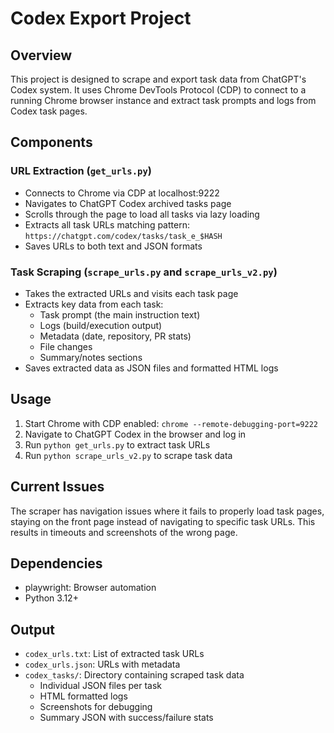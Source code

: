 # Codex Export Project

## Overview
This project is designed to scrape and export task data from ChatGPT's Codex system. It uses Chrome DevTools Protocol (CDP) to connect to a running Chrome browser instance and extract task prompts and logs from Codex task pages.

## Components

### URL Extraction (`get_urls.py`)
- Connects to Chrome via CDP at localhost:9222
- Navigates to ChatGPT Codex archived tasks page
- Scrolls through the page to load all tasks via lazy loading
- Extracts all task URLs matching pattern: `https://chatgpt.com/codex/tasks/task_e_$HASH`
- Saves URLs to both text and JSON formats

### Task Scraping (`scrape_urls.py` and `scrape_urls_v2.py`)
- Takes the extracted URLs and visits each task page
- Extracts key data from each task:
  - Task prompt (the main instruction text)
  - Logs (build/execution output)
  - Metadata (date, repository, PR stats)
  - File changes
  - Summary/notes sections
- Saves extracted data as JSON files and formatted HTML logs

## Usage
1. Start Chrome with CDP enabled: `chrome --remote-debugging-port=9222`
2. Navigate to ChatGPT Codex in the browser and log in
3. Run `python get_urls.py` to extract task URLs
4. Run `python scrape_urls_v2.py` to scrape task data

## Current Issues
The scraper has navigation issues where it fails to properly load task pages, staying on the front page instead of navigating to specific task URLs. This results in timeouts and screenshots of the wrong page.

## Dependencies
- playwright: Browser automation
- Python 3.12+

## Output
- `codex_urls.txt`: List of extracted task URLs
- `codex_urls.json`: URLs with metadata
- `codex_tasks/`: Directory containing scraped task data
  - Individual JSON files per task
  - HTML formatted logs
  - Screenshots for debugging
  - Summary JSON with success/failure stats